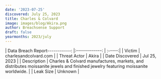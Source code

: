 ```yaml
---
date: '2023-07-25'
discovered: July 25, 2023
title: Charles & Colvard
image: images/blog/Akira.png
author: Breachsense Support
draft: false
yearmonths: 2023/july
---
```


| Data Breach Report------------:     |:-------------:    | :-----:|
| Victim      | charlesandcolvard.com      | 
| Threat Actor      | Akira      | 
| Date Discovered      | Jul 25, 2023      | 
| Description      | Charles & Colvard manufactures, markets, and distributes moissanite jewels and finished jewelry featuring moissanite worldwide.      | 
| Leak Size      | Unknown      | 


